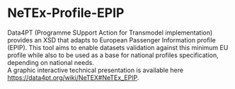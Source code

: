 # NeTEx-Profile-EPIP
Data4PT (Programme SUpport Action for Transmodel implementation) provides an XSD that adapts to European Passenger Information profile (EPIP). 
This tool aims to enable datasets validation against this minimum EU profile while also to be used as a base for national profiles specification, depending on national needs.  
A graphic interactive technical presentation is available here https://data4pt.org/wiki/NeTEX#NeTEx_EPIP.
